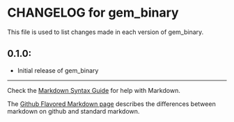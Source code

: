 # CHANGELOG for gem_binary

This file is used to list changes made in each version of gem_binary.

## 0.1.0:

* Initial release of gem_binary

- - - 
Check the [Markdown Syntax
Guide](http://daringfireball.net/projects/markdown/syntax) for help with
Markdown.

The [Github Flavored Markdown
page](http://github.github.com/github-flavored-markdown/) describes the
differences between markdown on github and standard markdown.
